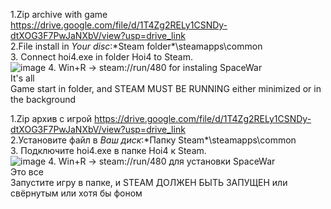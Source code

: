 1.Zip archive with game https://drive.google.com/file/d/1T4Zg2RELy1CSNDy-dtXOG3F7PwJaNXbV/view?usp=drive_link  
2.File install in *Your disc*:\*Steam folder*\steamapps\common  
3. Connect hoi4.exe in folder Hoi4 to Steam.   
![image](https://github.com/QuadrateHead/Instal-HOI4/assets/98948075/da0ff4ac-a6b0-4c58-a3a1-bbf651e15f67)
4. Win+R -> steam://run/480 for instaling SpaceWar  
It's all  
Game start in folder, and STEAM MUST BE RUNNING either minimized or in the background

1.Zip архив с игрой https://drive.google.com/file/d/1T4Zg2RELy1CSNDy-dtXOG3F7PwJaNXbV/view?usp=drive_link  
2.Установите файл в *Ваш диск*:\*Папку Steam*\steamapps\common  
3. Подключите hoi4.exe в папке Hoi4 к Steam.  
![image](https://github.com/QuadrateHead/Instal-HOI4/assets/98948075/da0ff4ac-a6b0-4c58-a3a1-bbf651e15f67)
4. Win+R -> steam://run/480 для установки SpaceWar  
Это все  
Запустите игру в папке, и STEAM ДОЛЖЕН БЫТЬ ЗАПУЩЕН или свёрнутым или хотя бы фоном
